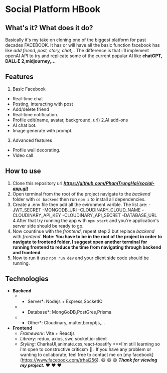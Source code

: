 # Social Platform HBook
## What's it? What does it do?
Basically it's my take on cloning one of the biggest platform for past decades FACEBOOK. It has or will have all the basic function facebook has like *add friend, post, story, chat,..* The difference is that i'll implement openAI API to try and replicate some of the current popular AI like **chatGPT, DALL·E 2,midjourney,...** 
## Features
1. Basic Facebook 
  - Real-time chat
  - Posting, interacting with post
  - Add/delete friend
  - Real-time notification.
  - Profile edit(name, avatar, background, url)
2.AI add-ons
  - AI chat bot.
  - Image generate with prompt.
3. Advanced features
  - Profile wall decorating.
  - Video call
## How to use
1. Clone this repository url:***https://github.com/PhamTrungHai/social-app.git***
2. Open terminal from the root of the project navigate to the *backend* folder with `cd backend` then run `npm i` to install all dependencies.
3. Create a .env file then add all the evironment varible. The list are:
  -JWT_SECRET
  -MONGODB_URI
  -CLOUDINARY_CLOUD_NAME
  -CLOUDINARY_API_KEY
  -CLOUDINARY_API_SECRET
  -DATABASE_URL
4.After that try running the app with `npm start` and you're application's server side should be ready to go.
5. Now countinue with the *frontend*, repeat step 2 but replace *backend* with *frontend*. 
**Note: You have to be in the root of the project in order to navigate to frontend folder. I suggest open another terminal for running frontend to reduce the time from navigating through backend and frontend**
6. Now to run it use `npm run dev` and your client side code should be running.
## Technologies
- **Backend**
  + * Server*: Nodejs + Express,SocketIO
  + * Database*: MongGoDB,PostGres,Prisma
  + * Other*: Cloudinary, multer,bcryptjs,...
- **Frontend**
  + *Framework*: Vite + Reactjs
  + *Library*: redux, axios, swr, socket.io-client
  + *Styling*: CharkaUI,animate.css,react-toastify
 ***I'm still learning so i'm open to constructive criticsm :smiling_face_with_tear: . If you have any problem or wanting to collaborate, feel free to contact me on [my facebook] (https://www.facebook.com/trhai256). :smile: :smile: :smile:
 ***Thank for viewing my project.*** :heart: :heart: :heart:  
